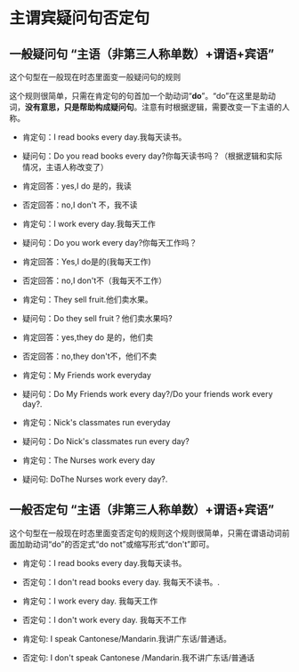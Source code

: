 # 主谓宾疑问句否定句

## 一般疑问句 “主语（非第三人称单数）+谓语+宾语”

这个句型在一般现在时态里面变一般疑问句的规则

这个规则很简单，只需在肯定句的句首加一个助动词“**do**”。“do”在这里是助动词，**没有意思，只是帮助构成疑问句**。注意有时根据逻辑，需要改变一下主语的人称。


- 肯定句：I read books every day.我每天读书。
- 疑问句：Do you read books every day?你每天读书吗？（根据逻辑和实际情况，主语人称改变了）
- 肯定回答：yes,I do 是的，我读
- 否定回答：no,I don't 不，我不读

- 肯定句：I work every day.我每天工作
- 疑问句：Do you work every day?你每天工作吗？
- 肯定回答：Yes,I do是的(我每天工作)
- 否定回答：no,I don't不（我每天不工作）

- 肯定句：They sell fruit.他们卖水果。
- 疑问句：Do they sell fruit？他们卖水果吗?
- 肯定回答：yes,they do 是的，他们卖
- 否定回答：no,they don't不，他们不卖

- 肯定句：My Friends work everyday
- 疑问句：Do My Friends work every day?/Do your friends work every day?.

- 肯定句：Nick's classmates run everyday
- 疑问句：Do Nick's classmates run every day?

- 肯定句：The Nurses work every day
- 疑问句: DoThe Nurses work every day?.

## 一般否定句 “主语（非第三人称单数）+谓语+宾语”

这个句型在一般现在时态里面变否定句的规则这个规则很简单，只需在谓语动词前面加助动词“do”的否定式“do not”或缩写形式“don't”即可。

- 肯定句：I read books every day.我每天读书。
- 否定句：I don't read books every day. 我每天不读书。.

- 肯定句：I work every day. 我每天工作
- 否定句：I don't work every day. 我每天不工作

- 肯定句: I speak Cantonese/Mandarin.我讲广东话/普通话。
- 否定句: I don't speak Cantonese /Mandarin.我不讲广东话/普通话


